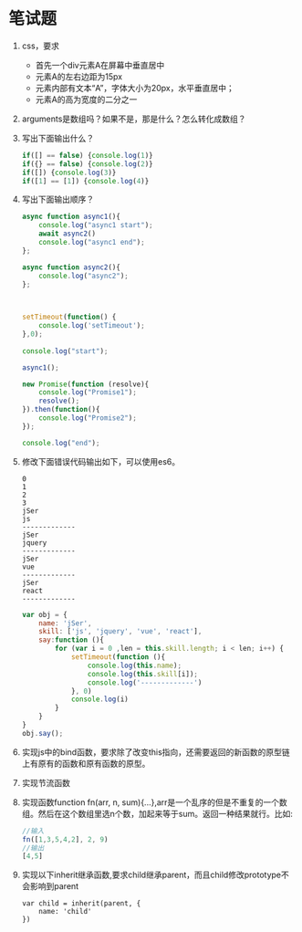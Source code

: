# 笔试题
1. css，要求
	- 首先一个div元素A在屏幕中垂直居中
	- 元素A的左右边距为15px
	- 元素内部有文本“A”，字体大小为20px，水平垂直居中；
	- 元素A的高为宽度的二分之一

2. arguments是数组吗？如果不是，那是什么？怎么转化成数组？
3. 写出下面输出什么？

	```javascript
	if([] == false) {console.log(1)}
	if({} == false) {console.log(2)}
	if([]) {console.log(3)}
	if([1] == [1]) {console.log(4)}
	```

4. 写出下面输出顺序？

	```javascript
	async function async1(){
	    console.log("async1 start");
	    await async2()
	    console.log("async1 end");
	};
	
	async function async2(){
	    console.log("async2");
	};
	
	    
	
	setTimeout(function() {
	    console.log('setTimeout');
	},0);
	    
	console.log("start");
	
	async1();
	
	new Promise(function (resolve){
	    console.log("Promise1");
	    resolve();
	}).then(function(){
	    console.log("Promise2");
	});
	
	console.log("end");
	```

5. 修改下面错误代码输出如下，可以使用es6。

	```
	0
	1
	2
	3
	jSer
	js
	-------------
	jSer
	jquery
	-------------
	jSer
	vue
	-------------
	jSer
	react
	-------------
	```
	``` javascript
	var obj = {
        name: 'jSer',
        skill: ['js', 'jquery', 'vue', 'react'],
        say:function (){
            for (var i = 0 ,len = this.skill.length; i < len; i++) {
                setTimeout(function (){
                    console.log(this.name);
                    console.log(this.skill[i]);
                    console.log('-------------')
                }, 0)
                console.log(i)
            }
        }
    }
    obj.say();

	```
	
6. 实现js中的bind函数，要求除了改变this指向，还需要返回的新函数的原型链上有原有的函数和原有函数的原型。

7. 实现节流函数

8. 实现函数function fn(arr, n, sum){...},arr是一个乱序的但是不重复的一个数组。然后在这个数组里选n个数，加起来等于sum。返回一种结果就行。比如:
	
	``` javascript
	//输入
	fn([1,3,5,4,2], 2, 9)
	//输出
	[4,5]
	```

9. 实现以下inherit继承函数,要求child继承parent，而且child修改prototype不会影响到parent
	
	```
	var child = inherit(parent, {
		name: 'child'
	})
	```